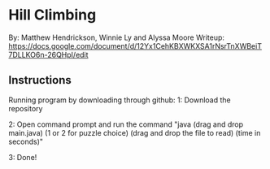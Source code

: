 # Hill Climbing
By: Matthew Hendrickson, Winnie Ly and Alyssa Moore
Writeup: https://docs.google.com/document/d/12Yx1CehKBXWKXSA1rNsrTnXWBeiT7DLLKO6n-26QHpI/edit

## Instructions
Running program by downloading through github:
1: Download the repository

2: Open command prompt and run the command "java (drag and drop main.java) (1 or 2 for puzzle choice) (drag and drop the file to read) (time in seconds)"

3: Done! 

